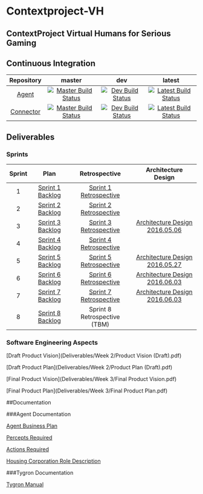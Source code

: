 # Contextproject-VH
ContextProject Virtual Humans for Serious Gaming
------------------------------------------------

## Continuous Integration

| Repository | master | dev | latest |
|:----------:|:------:|:---:|:------:|
| [Agent][GHAgent] | [![Master Build Status][CIAgentMaster]][CIAgentLink] | [![Dev Build Status][CIAgentDev]][CIAgentLink] | [![Latest Build Status][CIAgentLatest]][CIAgentLink] |
| [Connector][GHConnector] | [![Master Build Status][CIConnectorMaster]][CIConnectorLink] | [![Dev Build Status][CIConnectorDev]][CIConnectorLink] | [![Latest Build Status][CIConnectorLatest]][CIConnectorLink] |

## Deliverables

### Sprints

| Sprint | Plan | Retrospective | Architecture Design |
|:------:|:----:|:-------------:|:-------------------:|
| 1      | [Sprint 1 Backlog][S1P] | [Sprint 1 Retrospective][S1R] | |
| 2      | [Sprint 2 Backlog][S2P] | [Sprint 2 Retrospective][S2R] | |
| 3      | [Sprint 3 Backlog][S3P] | [Sprint 3 Retrospective][S3R] | [Architecture Design 2016.05.06][AD2016.05.06] |
| 4      | [Sprint 4 Backlog][S4P] | [Sprint 4 Retrospective][S4R] | |
| 5      | [Sprint 5 Backlog][S5P] | [Sprint 5 Retrospective][S5R] | [Architecture Design 2016.05.27][AD2016.05.27] |
| 6      | [Sprint 6 Backlog][S6P] | [Sprint 6 Retrospective][S6R] | [Architecture Design 2016.06.03][AD2016.06.03] |
| 7      | [Sprint 7 Backlog][S7P] | [Sprint 7 Retrospective][S7R] | [Architecture Design 2016.06.03][AD2016.06.10] |
| 8      | [Sprint 8 Backlog][S8P] | Sprint 8 Retrospective (TBM) | |

### Software Engineering Aspects

[Draft Product Vision](Deliverables/Week 2/Product Vision (Draft).pdf)

[Draft Product Plan](Deliverables/Week 2/Product Plan (Draft).pdf)

[Final Product Vision](Deliverables/Week 3/Final Product Vision.pdf)

[Final Product Plan](Deliverables/Week 3/Final Product Plan.pdf)

##Documentation

###Agent Documentation

[Agent Business Plan](doc/Agentbusinessplan.pdf)

[Percepts Required](doc/Perceptsnecessary.pdf)

[Actions Required](doc/RequiredAgentActions.pdf)

[Housing Corporation Role Description](doc/Roledescription.pdf)

###Tygron Documentation

[Tygron Manual](doc/TygronManual.pdf)

[GHAgent]: https://github.com/CodeFoxNL/Contextproject-VH
[GHConnector]: https://github.com/CodeFoxNL/tygron
[CIAgentLink]: https://travis-ci.org/CodeFoxNL/Contextproject-VH/branches
[CIConnectorLink]: https://travis-ci.org/CodeFoxNL/tygron/branches
[CIAgentMaster]: https://travis-ci.org/CodeFoxNL/Contextproject-VH.svg?branch=master
[CIAgentDev]: https://travis-ci.org/CodeFoxNL/Contextproject-VH.svg?branch=dev
[CIAgentLatest]: https://travis-ci.org/CodeFoxNL/Contextproject-VH.svg
[CIConnectorMaster]: https://travis-ci.org/CodeFoxNL/tygron.svg?branch=master
[CIConnectorDev]: https://travis-ci.org/CodeFoxNL/tygron.svg?branch=dev
[CIConnectorLatest]: https://travis-ci.org/CodeFoxNL/tygron.svg
[S1P]: Deliverables/Week%201/Backlog%20Sprint%201.pdf
[S1R]: Deliverables/Week%202/Retrospective%20Sprint%201.pdf
[S2P]: Deliverables/Week%202/Backlog%20Sprint%202.pdf
[S2R]: Deliverables/Week%203/Retrospective%20Sprint%202.pdf
[S3P]: Deliverables/Week%203/Backlog%20Sprint%203.pdf
[S3R]: Deliverables/Week%204/Retrospective%20Sprint%203.pdf
[S4P]: Deliverables/Week%204/Backlog%20Sprint%204.pdf
[S4R]: Deliverables/Week%205/Retrospective%20Sprint%204.pdf
[S5P]: Deliverables/Week%206/Backlog%20Sprint%205.pdf
[S5R]: Deliverables/Week%206/Retrospective%20Sprint%205.pdf
[S6P]: Deliverables/Week%206/Backlog%20Sprint%206.pdf
[S6R]: Deliverables/Week%207/Retrospective%20Sprint%206.pdf
[S7P]: Deliverables/Week%207/Backlog%20Sprint%207.pdf
[S7R]: Deliverables/Week%208/Retrospective%20Sprint%207.pdf
[S8P]: Deliverables/Week%208/Backlog%20Sprint%208.pdf
[AD2016.05.06]: Deliverables/Week%203/Architecture_Design_2016.05.06.pdf
[AD2016.05.27]: Deliverables/Week%206/Architecture_Design_2016.05.27.pdf
[AD2016.06.03]: Deliverables/Week%207/Architecture_Design_2016.06.03.pdf
[AD2016.06.10]: Deliverables/Week%208/Architecture_Design_2016.06.10.pdf
